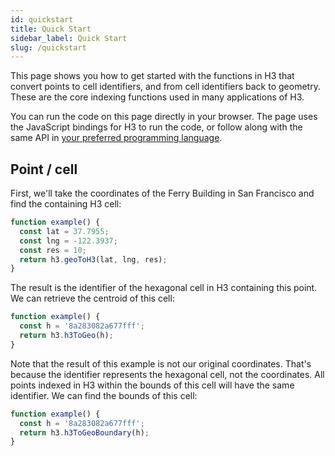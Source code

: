 ```yaml
---
id: quickstart
title: Quick Start
sidebar_label: Quick Start
slug: /quickstart
---
```


This page shows you how to get started with the functions in H3 that convert points to cell identifiers, and from cell identifiers back to geometry. These are the core indexing functions used in many applications of H3.

You can run the code on this page directly in your browser. The page uses the JavaScript bindings for H3 to run the code, or follow along with the same API in [your preferred programming language](/docs/community/bindings).

## Point / cell

First, we'll take the coordinates of the Ferry Building in San Francisco and find the containing H3 cell:

```js live
function example() {
  const lat = 37.7955;
  const lng = -122.3937;
  const res = 10;
  return h3.geoToH3(lat, lng, res);
}
```

The result is the identifier of the hexagonal cell in H3 containing this point. We can retrieve the centroid of this cell:

```js live
function example() {
  const h = '8a283082a677fff';
  return h3.h3ToGeo(h);
}
```

Note that the result of this example is not our original coordinates. That's because the identifier represents the hexagonal cell, not the coordinates. All points indexed in H3 within the bounds of this cell will have the same identifier. We can find the bounds of this cell:

```js live
function example() {
  const h = '8a283082a677fff';
  return h3.h3ToGeoBoundary(h);
}
```

